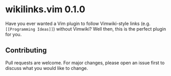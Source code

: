 # wikilinks.vim 0.1.0

Have you ever wanted a Vim plugin to follow Vimwiki-style links (e.g.
`[[Programming Ideas]]`) without Vimwiki? Well then, this is the perfect plugin
for you.

<!--
## Getting started

### Requirements

(What other software does this project depend on?)

### Installation

(How can anyone get this software running, provided they meet the requirements?)

### Usage

(How is this software used?)

## Roadmap

(What ideas would I like to be implemented in the future?)
-->

## Contributing

Pull requests are welcome. For major changes, please open an issue first to
discuss what you would like to change.
